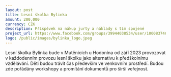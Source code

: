 ```yaml
---
layout: post
title: Lesní školka Bylinka
amount: 200,000
currency: CZK
description: Příspěvek na nákup jurty a náklady s tím spojené
project_url: https://www.facebook.com/groups/39944038534/user/100083746612751/ 
logo: /public/images/bylinka_logo.jpeg
---
```


Lesní školka Bylinka bude v Mutěnicích u Hodonína od září 2023 provozovat v každodenním provozu lesní školku jako alternativu k předškolnímu vzdělávání. Děti budou trávit čas především ve venkovním prostředí. Budou zde pořádány workshopy a promítání dokumentů pro širší veřejnost. 

